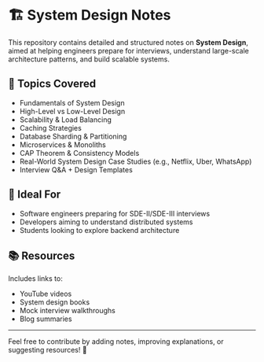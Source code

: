 # 🏗️ System Design Notes

This repository contains detailed and structured notes on **System Design**, aimed at helping engineers prepare for interviews, understand large-scale architecture patterns, and build scalable systems.

## 📂 Topics Covered
- Fundamentals of System Design
- High-Level vs Low-Level Design
- Scalability & Load Balancing
- Caching Strategies
- Database Sharding & Partitioning
- Microservices & Monoliths
- CAP Theorem & Consistency Models
- Real-World System Design Case Studies (e.g., Netflix, Uber, WhatsApp)
- Interview Q&A + Design Templates

## 🎯 Ideal For
- Software engineers preparing for SDE-II/SDE-III interviews
- Developers aiming to understand distributed systems
- Students looking to explore backend architecture

## 📚 Resources
Includes links to:
- YouTube videos
- System design books
- Mock interview walkthroughs
- Blog summaries

---

Feel free to contribute by adding notes, improving explanations, or suggesting resources! 🚀

